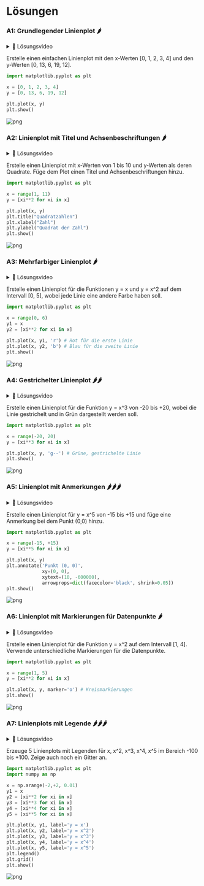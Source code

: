 # Lösungen

### A1: Grundlegender Linienplot 🌶️

<details>
<summary>
🎦 Lösungsvideo
</summary>
<iframe width="560" height="315" src="https://www.youtube.com/embed/BYrpE_4xz1s?si=sbz-YC2gRSrVTK5f" title="YouTube video player" frameborder="0" allow="accelerometer; autoplay; clipboard-write; encrypted-media; gyroscope; picture-in-picture; web-share" allowfullscreen></iframe>
</details>

Erstelle einen einfachen Linienplot mit den x-Werten [0, 1, 2, 3, 4] und den y-Werten [0, 13, 6, 19, 12].


```python
import matplotlib.pyplot as plt

x = [0, 1, 2, 3, 4]
y = [0, 13, 6, 19, 12]

plt.plot(x, y)
plt.show()
```


    
![png](matplotlib_linienplots_loesungen_files/matplotlib_linienplots_loesungen_2_0.png)
    


### A2: Linienplot mit Titel und Achsenbeschriftungen 🌶️

<details>
<summary>
🎦 Lösungsvideo
</summary>
<iframe width="560" height="315" src="https://www.youtube.com/embed/dqiCjPTZkZk?si=pGBIayAMGhAYyL8v" title="YouTube video player" frameborder="0" allow="accelerometer; autoplay; clipboard-write; encrypted-media; gyroscope; picture-in-picture; web-share" allowfullscreen></iframe>
</details>

Erstelle einen Linienplot mit x-Werten von 1 bis 10 und y-Werten als deren Quadrate. Füge dem Plot einen Titel und Achsenbeschriftungen hinzu.


```python
import matplotlib.pyplot as plt

x = range(1, 11)
y = [xi**2 for xi in x]

plt.plot(x, y)
plt.title("Quadratzahlen")
plt.xlabel("Zahl")
plt.ylabel("Quadrat der Zahl")
plt.show()
```


    
![png](matplotlib_linienplots_loesungen_files/matplotlib_linienplots_loesungen_4_0.png)
    


### A3: Mehrfarbiger Linienplot 🌶️

<details>
<summary>
🎦 Lösungsvideo
</summary>
<iframe width="560" height="315" src="https://www.youtube.com/embed/_zvjRpNiixs?si=Cf6ZsyUTqNDYSLNG" title="YouTube video player" frameborder="0" allow="accelerometer; autoplay; clipboard-write; encrypted-media; gyroscope; picture-in-picture; web-share" allowfullscreen></iframe>
</details>

Erstelle einen Linienplot für die Funktionen y = x und y = x^2 auf dem Intervall [0, 5], wobei jede Linie eine andere Farbe haben soll.


```python
import matplotlib.pyplot as plt

x = range(0, 6)
y1 = x
y2 = [xi**2 for xi in x]

plt.plot(x, y1, 'r') # Rot für die erste Linie
plt.plot(x, y2, 'b') # Blau für die zweite Linie
plt.show()
```


    
![png](matplotlib_linienplots_loesungen_files/matplotlib_linienplots_loesungen_6_0.png)
    


### A4:  Gestrichelter Linienplot 🌶️🌶️

<details>
<summary>
🎦 Lösungsvideo
</summary>
<iframe width="560" height="315" src="https://www.youtube.com/embed/Xra8IxyYXv0?si=ynLSD1NHm5Ev4hpF" title="YouTube video player" frameborder="0" allow="accelerometer; autoplay; clipboard-write; encrypted-media; gyroscope; picture-in-picture; web-share" allowfullscreen></iframe>
</details>

Erstelle einen Linienplot für die Funktion y = x^3 von -20 bis +20, wobei die Linie gestrichelt und in Grün dargestellt werden soll.


```python
import matplotlib.pyplot as plt

x = range(-20, 20)
y = [xi**3 for xi in x]

plt.plot(x, y, 'g--') # Grüne, gestrichelte Linie
plt.show()
```


    
![png](matplotlib_linienplots_loesungen_files/matplotlib_linienplots_loesungen_8_0.png)
    


### A5: Linienplot mit Anmerkungen 🌶️🌶️🌶️

<details>
<summary>
🎦 Lösungsvideo
</summary>
<iframe width="560" height="315" src="https://www.youtube.com/embed/mPB-QQ5nxw8?si=ApnX63T86KpuuInn" title="YouTube video player" frameborder="0" allow="accelerometer; autoplay; clipboard-write; encrypted-media; gyroscope; picture-in-picture; web-share" allowfullscreen></iframe>
</details>

Erstelle einen Linienplot für y = x^5 von -15 bis +15 und füge eine Anmerkung bei dem Punkt (0,0) hinzu.


```python
import matplotlib.pyplot as plt

x = range(-15, +15)
y = [xi**5 for xi in x]

plt.plot(x, y)
plt.annotate('Punkt (0, 0)',
             xy=(0, 0),
             xytext=(10, -600000),
             arrowprops=dict(facecolor='black', shrink=0.05))
plt.show()
```


    
![png](matplotlib_linienplots_loesungen_files/matplotlib_linienplots_loesungen_10_0.png)
    


### A6: Linienplot mit Markierungen für Datenpunkte 🌶️

<details>
<summary>
🎦 Lösungsvideo
</summary>
<iframe width="560" height="315" src="https://www.youtube.com/embed/d8QCN6ppnYw?si=D_Suu-K0Vr1MHsR-" title="YouTube video player" frameborder="0" allow="accelerometer; autoplay; clipboard-write; encrypted-media; gyroscope; picture-in-picture; web-share" allowfullscreen></iframe>
</details>

Erstelle einen Linienplot für die Funktion y = x^2 auf dem Intervall [1, 4]. Verwende unterschiedliche Markierungen für die Datenpunkte.


```python
import matplotlib.pyplot as plt

x = range(1, 5)
y = [xi**2 for xi in x]

plt.plot(x, y, marker='o') # Kreismarkierungen
plt.show()
```


    
![png](matplotlib_linienplots_loesungen_files/matplotlib_linienplots_loesungen_12_0.png)
    


### A7: Linienplots mit Legende 🌶️🌶️🌶

<details>
<summary>
🎦 Lösungsvideo
</summary>
<iframe width="560" height="315" src="https://www.youtube.com/embed/UpjP7ZAfTUw?si=x8mDYozy07Su0TId" title="YouTube video player" frameborder="0" allow="accelerometer; autoplay; clipboard-write; encrypted-media; gyroscope; picture-in-picture; web-share" allowfullscreen></iframe>
</details>

Erzeuge 5 Linienplots mit Legenden für x, x^2, x^3, x^4, x^5 im Bereich -100 bis +100.
Zeige auch noch ein Gitter an.


```python
import matplotlib.pyplot as plt
import numpy as np

x = np.arange(-2,+2, 0.01)
y1 = x
y2 = [xi**2 for xi in x]
y3 = [xi**3 for xi in x]
y4 = [xi**4 for xi in x]
y5 = [xi**5 for xi in x]

plt.plot(x, y1, label='y = x')
plt.plot(x, y2, label='y = x^2')
plt.plot(x, y3, label='y = x^3')
plt.plot(x, y4, label='y = x^4')
plt.plot(x, y5, label='y = x^5')
plt.legend()
plt.grid()
plt.show()
```


    
![png](matplotlib_linienplots_loesungen_files/matplotlib_linienplots_loesungen_14_0.png)
    

